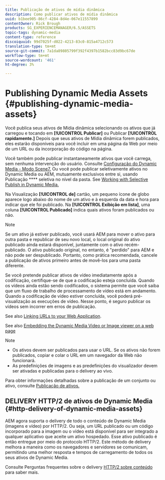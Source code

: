 ```yaml
---
title: Publicação de ativos de mídia dinâmica
description: Como publicar ativos de mídia dinâmica
uuid: b1bee905-86cf-4284-8d4e-067e11557899
contentOwner: Rick Brough
products: SG_EXPERIENCEMANAGER/6.5/ASSETS
topic-tags: dynamic-media
content-type: reference
discoiquuid: 99d7025f-d022-4213-83c0-815a4712c573
translation-type: tm+mt
source-git-commit: 7a1da89805799f392f4397b1582bcc83d9bc67de
workflow-type: tm+mt
source-wordcount: '461'
ht-degree: 3%

---
```



# Publishing Dynamic Media Assets {#publishing-dynamic-media-assets}

Você publica seus ativos de Mídia dinâmica selecionando os ativos que já carregou e tocando em **[!UICONTROL Publicar]** ou Publicar **[!UICONTROL rapidamente.]** Depois que seus ativos de Mídia dinâmica forem publicados, eles estarão disponíveis para você incluir em uma página da Web por meio de um URL ou da incorporação do código na página.

Você também pode publicar instantaneamente ativos que você carrega, sem nenhuma intervenção do usuário. Consulte [Configuração do Dynamic Media - Modo Scene7.](config-dms7.md)
Ou você pode publicar seletivamente ativos no Dynamic Media ou AEM, mutuamente exclusivos entre si, usando Publicação **** seletiva no nível da pasta. See [Working with Selective Publish in Dynamic Media.](/help/assets/selective-publishing.md)

Na Visualização **[!UICONTROL de]** cartão, um pequeno ícone de globo aparece logo abaixo do nome de um ativo e à esquerda da data e hora para indicar que ele foi publicado. Na **[!UICONTROL Exibição em lista]**, uma coluna **[!UICONTROL Publicado]** indica quais ativos foram publicados ou não.

>[!NOTE]
>
>Se um ativo já estiver publicado, você usará AEM para mover o ativo para outra pasta e republicar de seu novo local, o local original do ativo publicado ainda estará disponível, juntamente com o ativo recém-publicado. O ativo publicado original, no entanto, é &quot;perdido&quot; para AEM e não pode ser despublicado. Portanto, como prática recomendada, cancele a publicação de ativos primeiro antes de movê-los para uma pasta diferente.

Se você pretende publicar ativos de vídeo imediatamente após a codificação, certifique-se de que a codificação esteja concluída. Quando os vídeos ainda estão sendo codificados, o sistema permite que você saiba que um fluxo de trabalho de processamento de vídeo está em andamento. Quando a codificação de vídeo estiver concluída, você poderá pré-visualização as execuções de vídeo. Nesse ponto, é seguro publicar os vídeos sem incorrer em erros de publicação.

See also [Linking URLs to your Web Application](linking-urls-to-yourwebapplication.md).

See also [Embedding the Dynamic Media Video or Image viewer on a web page](embed-code.md)

>[!NOTE]
>
>* Os ativos devem ser publicados para usar o URL. Se os ativos não forem publicados, copiar e colar o URL em um navegador da Web não funcionará.
>* As predefinições de imagens e as predefinições do visualizador devem ser ativadas e publicadas para o delivery ao vivo.

>



Para obter informações detalhadas sobre a publicação de um conjunto ou ativo, consulte [Publicação de ativos.](managing-assets-touch-ui.md)

## DELIVERY HTTP/2 de ativos de Dynamic Media {#http-delivery-of-dynamic-media-assets}

AEM agora suporta o delivery de todo o conteúdo de Dynamic Media (imagens e vídeo) por HTTP/2. Ou seja, um URL publicado ou um código incorporado para a imagem ou o vídeo está disponível para ser integrado a qualquer aplicativo que aceite um ativo hospedado. Esse ativo publicado é então entregue por meio do protocolo HTTP/2. Este método de delivery melhora a maneira como os navegadores e servidores se comunicam, permitindo uma melhor resposta e tempos de carregamento de todos os seus ativos de Dynamic Media.

Consulte Perguntas frequentes sobre o delivery [HTTP/2 sobre conteúdo](/help/sites-administering/scene7-http2faq.md) para saber mais.
